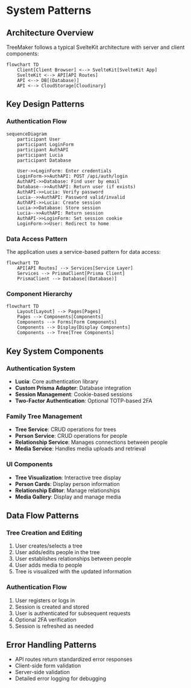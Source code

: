 # System Patterns

## Architecture Overview

TreeMaker follows a typical SvelteKit architecture with server and client components:

```mermaid
flowchart TD
    Client[Client Browser] <--> SvelteKit[SvelteKit App]
    SvelteKit <--> API[API Routes]
    API <--> DB[(Database)]
    API <--> CloudStorage[Cloudinary]
```

## Key Design Patterns

### Authentication Flow

```mermaid
sequenceDiagram
    participant User
    participant LoginForm
    participant AuthAPI
    participant Lucia
    participant Database
    
    User->>LoginForm: Enter credentials
    LoginForm->>AuthAPI: POST /api/auth/login
    AuthAPI->>Database: Find user by email
    Database-->>AuthAPI: Return user (if exists)
    AuthAPI->>Lucia: Verify password
    Lucia-->>AuthAPI: Password valid/invalid
    AuthAPI->>Lucia: Create session
    Lucia->>Database: Store session
    Lucia-->>AuthAPI: Return session
    AuthAPI->>LoginForm: Set session cookie
    LoginForm->>User: Redirect to home
```

### Data Access Pattern

The application uses a service-based pattern for data access:

```mermaid
flowchart TD
    API[API Routes] --> Services[Service Layer]
    Services --> PrismaClient[Prisma Client]
    PrismaClient --> Database[(Database)]
```

### Component Hierarchy

```mermaid
flowchart TD
    Layout[Layout] --> Pages[Pages]
    Pages --> Components[Components]
    Components --> Forms[Form Components]
    Components --> Display[Display Components]
    Components --> Tree[Tree Components]
```

## Key System Components

### Authentication System
- **Lucia**: Core authentication library
- **Custom Prisma Adapter**: Database integration
- **Session Management**: Cookie-based sessions
- **Two-Factor Authentication**: Optional TOTP-based 2FA

### Family Tree Management
- **Tree Service**: CRUD operations for trees
- **Person Service**: CRUD operations for people
- **Relationship Service**: Manages connections between people
- **Media Service**: Handles media uploads and retrieval

### UI Components
- **Tree Visualization**: Interactive tree display
- **Person Cards**: Display person information
- **Relationship Editor**: Manage relationships
- **Media Gallery**: Display and manage media

## Data Flow Patterns

### Tree Creation and Editing
1. User creates/selects a tree
2. User adds/edits people in the tree
3. User establishes relationships between people
4. User adds media to people
5. Tree is visualized with the updated information

### Authentication Flow
1. User registers or logs in
2. Session is created and stored
3. User is authenticated for subsequent requests
4. Optional 2FA verification
5. Session is refreshed as needed

## Error Handling Patterns
- API routes return standardized error responses
- Client-side form validation
- Server-side validation
- Detailed error logging for debugging
